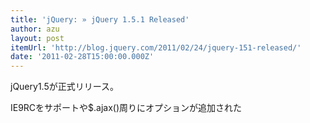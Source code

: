 ```yaml
---
title: 'jQuery: » jQuery 1.5.1 Released'
author: azu
layout: post
itemUrl: 'http://blog.jquery.com/2011/02/24/jquery-151-released/'
date: '2011-02-28T15:00:00.000Z'
---
```

jQuery1.5が正式リリース。

IE9RCをサポートや$.ajax()周りにオプションが追加された
